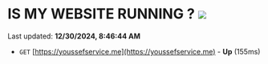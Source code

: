 # IS MY WEBSITE RUNNING ? [![](https://img.shields.io/static/v1?label=Sponsor&message=%E2%9D%A4&logo=GitHub&color=%23fe8e86)](https://github.com/sponsors/Youssef-Lehmam)

Last updated: **12/30/2024, 8:46:44 AM**

- `GET` [https://youssefservice.me](https://youssefservice.me) - **Up** (155ms)
